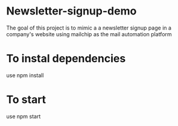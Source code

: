 # Newsletter-signup-demo

The goal of this project is to mimic a a newsletter signup page in a company's website using mailchip as the mail automation platform

# To instal dependencies

use npm install

# To start

use npm start
